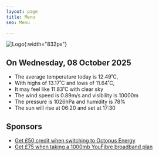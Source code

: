 ```yaml
---
layout: page
title: Menu
seo: Menu

---
```


![Logo](/images/logo.jpg){:width="832px"}

<!-- weather_marker starts -->
## On Wednesday, 08 October 2025

- The average temperature today is 12.49˚C,
- With highs of 13.17˚C and lows of 11.64˚C,
- It may feel like 11.83˚C with clear sky
- The wind speed is 0.89m/s and visibility is 10000m
- The pressure is 1026hPa and humidity is 78%
- The sun will rise at 06:20 and set at 17:30

<!-- weather_marker ends -->

## Sponsors

- [Get £50 credit when switching to Octopus Energy](https://bit.ly/3oD1nnS)
- [Get £75 when taking a 1000mb YouFibre broadband plan](https://aklam.io/91zWhU?)
